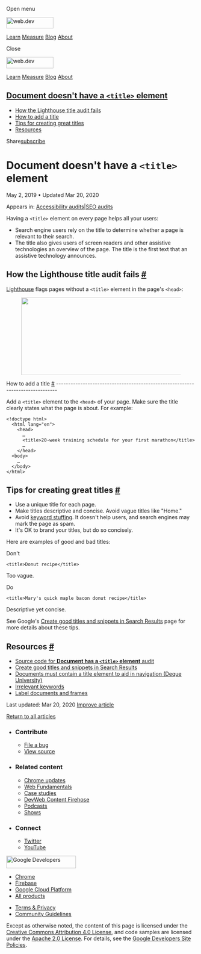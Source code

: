 <span class="w-tooltip w-tooltip--left">Open menu</span>

<a href="/" class="gc-analytics-event header-default__logo-link"><img src="/images/lockup.svg" alt="web.dev" class="header-default__logo" width="125" height="30" /></a>

<a href="/learn/" class="gc-analytics-event header-default__link">Learn</a> <a href="/measure/" class="gc-analytics-event header-default__link">Measure</a> <a href="/blog/" class="gc-analytics-event header-default__link">Blog</a> <a href="/about/" class="gc-analytics-event header-default__link">About</a>

<span class="w-tooltip">Close</span>

<a href="/" class="gc-analytics-event"><img src="/images/lockup.svg" alt="web.dev" class="drawer-default__logo" width="125" height="30" /></a>

<a href="/learn/" class="gc-analytics-event drawer-default__link">Learn</a> <a href="/measure/" class="gc-analytics-event drawer-default__link">Measure</a> <a href="/blog/" class="gc-analytics-event drawer-default__link">Blog</a> <a href="/about/" class="gc-analytics-event drawer-default__link">About</a>

<a href="#document-doesn&#39;t-have-a-lesscodegreaterandlttitleandgtlesscodegreater-element" class="w-toc__header--link">Document doesn't have a <code>&lt;title&gt;</code> element</a>
---------------------------------------------------------------------------------------------------------------------------------------------------------------------------------------

-   [How the Lighthouse title audit fails](#how-the-lighthouse-title-audit-fails)
-   [How to add a title](#how-to-add-a-title)
-   [Tips for creating great titles](#tips-for-creating-great-titles)
-   [Resources](#resources)

Share<a href="/newsletter/" class="gc-analytics-event w-actions__fab w-actions__fab--subscribe"><span>subscribe</span></a>

Document doesn't have a `<title>` element
=========================================

May 2, 2019 <span class="w-author__separator">•</span> Updated Mar 20, 2020

<span class="w-post-signpost__title">Appears in:</span> <a href="/lighthouse-accessibility" class="w-post-signpost__link">Accessibility audits</a><span class="w-post-signpost__divider">|</span><a href="/lighthouse-seo" class="w-post-signpost__link">SEO audits</a>

Having a `<title>` element on every page helps all your users:

-   Search engine users rely on the title to determine whether a page is relevant to their search.
-   The title also gives users of screen readers and other assistive technologies an overview of the page. The title is the first text that an assistive technology announces.

How the Lighthouse title audit fails <a href="#how-the-lighthouse-title-audit-fails" class="w-headline-link">#</a>
------------------------------------------------------------------------------------------------------------------

[Lighthouse](https://developers.google.com/web/tools/lighthouse/) flags pages without a `<title>` element in the page's `<head>`:

<figure><img src="https://web-dev.imgix.net/image/tcFciHGuF3MxnTr1y5ue01OGLBn2/zHgXut3CQbi5wnev8ypt.png?auto=format" class="w-screenshot w-screenshot" sizes="(min-width: 800px) 800px, calc(100vw - 48px)" srcset="https://web-dev.imgix.net/image/tcFciHGuF3MxnTr1y5ue01OGLBn2/zHgXut3CQbi5wnev8ypt.png?auto=format&amp;w=200 200w, https://web-dev.imgix.net/image/tcFciHGuF3MxnTr1y5ue01OGLBn2/zHgXut3CQbi5wnev8ypt.png?auto=format&amp;w=228 228w, https://web-dev.imgix.net/image/tcFciHGuF3MxnTr1y5ue01OGLBn2/zHgXut3CQbi5wnev8ypt.png?auto=format&amp;w=260 260w, https://web-dev.imgix.net/image/tcFciHGuF3MxnTr1y5ue01OGLBn2/zHgXut3CQbi5wnev8ypt.png?auto=format&amp;w=296 296w, https://web-dev.imgix.net/image/tcFciHGuF3MxnTr1y5ue01OGLBn2/zHgXut3CQbi5wnev8ypt.png?auto=format&amp;w=338 338w, https://web-dev.imgix.net/image/tcFciHGuF3MxnTr1y5ue01OGLBn2/zHgXut3CQbi5wnev8ypt.png?auto=format&amp;w=385 385w, https://web-dev.imgix.net/image/tcFciHGuF3MxnTr1y5ue01OGLBn2/zHgXut3CQbi5wnev8ypt.png?auto=format&amp;w=439 439w, https://web-dev.imgix.net/image/tcFciHGuF3MxnTr1y5ue01OGLBn2/zHgXut3CQbi5wnev8ypt.png?auto=format&amp;w=500 500w, https://web-dev.imgix.net/image/tcFciHGuF3MxnTr1y5ue01OGLBn2/zHgXut3CQbi5wnev8ypt.png?auto=format&amp;w=571 571w, https://web-dev.imgix.net/image/tcFciHGuF3MxnTr1y5ue01OGLBn2/zHgXut3CQbi5wnev8ypt.png?auto=format&amp;w=650 650w, https://web-dev.imgix.net/image/tcFciHGuF3MxnTr1y5ue01OGLBn2/zHgXut3CQbi5wnev8ypt.png?auto=format&amp;w=741 741w, https://web-dev.imgix.net/image/tcFciHGuF3MxnTr1y5ue01OGLBn2/zHgXut3CQbi5wnev8ypt.png?auto=format&amp;w=845 845w, https://web-dev.imgix.net/image/tcFciHGuF3MxnTr1y5ue01OGLBn2/zHgXut3CQbi5wnev8ypt.png?auto=format&amp;w=964 964w, https://web-dev.imgix.net/image/tcFciHGuF3MxnTr1y5ue01OGLBn2/zHgXut3CQbi5wnev8ypt.png?auto=format&amp;w=1098 1098w, https://web-dev.imgix.net/image/tcFciHGuF3MxnTr1y5ue01OGLBn2/zHgXut3CQbi5wnev8ypt.png?auto=format&amp;w=1252 1252w, https://web-dev.imgix.net/image/tcFciHGuF3MxnTr1y5ue01OGLBn2/zHgXut3CQbi5wnev8ypt.png?auto=format&amp;w=1428 1428w, https://web-dev.imgix.net/image/tcFciHGuF3MxnTr1y5ue01OGLBn2/zHgXut3CQbi5wnev8ypt.png?auto=format&amp;w=1600 1600w" width="800" height="206" /></figure>How to add a title <a href="#how-to-add-a-title" class="w-headline-link">#</a>
------------------------------------------------------------------------------

Add a `<title>` element to the `<head>` of your page. Make sure the title clearly states what the page is about. For example:

    <!doctype html>
      <html lang="en">
        <head>
          …
          <title>20-week training schedule for your first marathon</title>
          …
        </head>
      <body>
        …
      </body>
    </html>

Tips for creating great titles <a href="#tips-for-creating-great-titles" class="w-headline-link">#</a>
------------------------------------------------------------------------------------------------------

-   Use a unique title for each page.
-   Make titles descriptive and concise. Avoid vague titles like "Home."
-   Avoid [keyword stuffing](https://support.google.com/webmasters/answer/66358). It doesn't help users, and search engines may mark the page as spam.
-   It's OK to brand your titles, but do so concisely.

Here are examples of good and bad titles:

Don't

    <title>Donut recipe</title>

Too vague.

Do

    <title>Mary's quick maple bacon donut recipe</title>

Descriptive yet concise.

See Google's [Create good titles and snippets in Search Results](https://support.google.com/webmasters/answer/35624) page for more details about these tips.

Resources <a href="#resources" class="w-headline-link">#</a>
------------------------------------------------------------

-   [Source code for **Document has a `<title>` element** audit](https://github.com/GoogleChrome/lighthouse/blob/master/lighthouse-core/audits/accessibility/document-title.js)
-   [Create good titles and snippets in Search Results](https://support.google.com/webmasters/answer/35624)
-   [Documents must contain a title element to aid in navigation (Deque University)](https://dequeuniversity.com/rules/axe/3.2/document-title)
-   [Irrelevant keywords](https://support.google.com/webmasters/answer/66358)
-   [Label documents and frames](/labels-and-text-alternatives#label-documents-and-frames)

<span class="w-mr--sm">Last updated: Mar 20, 2020 </span>[Improve article](https://github.com/GoogleChrome/web.dev/blob/master/src/site/content/en/lighthouse-accessibility/document-title/index.md)

<a href="/lighthouse-accessibility" class="gc-analytics-event w-article-navigation__link w-article-navigation__link--back w-article-navigation__link--single">Return to all articles</a>

-   ### Contribute

    -   <a href="https://github.com/GoogleChrome/web.dev/issues/new?assignees=&amp;labels=bug&amp;template=bug_report.md&amp;title=" class="w-footer__linkbox-link">File a bug</a>
    -   <a href="https://github.com/googlechrome/web.dev" class="w-footer__linkbox-link">View source</a>

-   ### Related content

    -   <a href="https://blog.chromium.org/" class="w-footer__linkbox-link">Chrome updates</a>
    -   <a href="https://developers.google.com/web/" class="w-footer__linkbox-link">Web Fundamentals</a>
    -   <a href="https://developers.google.com/web/showcase/" class="w-footer__linkbox-link">Case studies</a>
    -   <a href="https://devwebfeed.appspot.com/" class="w-footer__linkbox-link">DevWeb Content Firehose</a>
    -   <a href="/podcasts/" class="w-footer__linkbox-link">Podcasts</a>
    -   <a href="/shows/" class="w-footer__linkbox-link">Shows</a>

-   ### Connect

    -   <a href="https://www.twitter.com/ChromiumDev" class="w-footer__linkbox-link">Twitter</a>
    -   <a href="https://www.youtube.com/user/ChromeDevelopers" class="w-footer__linkbox-link">YouTube</a>

<a href="https://developers.google.com/" class="w-footer__utility-logo-link"><img src="/images/lockup-color.png" alt="Google Developers" class="w-footer__utility-logo" width="185" height="33" /></a>

-   <a href="https://developer.chrome.com/" class="w-footer__utility-link">Chrome</a>
-   <a href="https://firebase.google.com/" class="w-footer__utility-link">Firebase</a>
-   <a href="https://cloud.google.com/" class="w-footer__utility-link">Google Cloud Platform</a>
-   <a href="https://developers.google.com/products" class="w-footer__utility-link">All products</a>

<!-- -->

-   <a href="https://policies.google.com/" class="w-footer__utility-link">Terms &amp; Privacy</a>
-   <a href="/community-guidelines/" class="w-footer__utility-link">Community Guidelines</a>

Except as otherwise noted, the content of this page is licensed under the [Creative Commons Attribution 4.0 License](https://creativecommons.org/licenses/by/4.0/), and code samples are licensed under the [Apache 2.0 License](https://www.apache.org/licenses/LICENSE-2.0). For details, see the [Google Developers Site Policies](https://developers.google.com/terms/site-policies).
